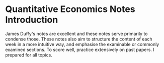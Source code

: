 # Quantitative Economics Notes Introduction

James Duffy's notes are excellent and these notes serve primarily to condense those. These notes also aim to structure the content of each week in a more intuitive way, and emphasise the examinable or commonly examined sections. To score well, practice extensively on past papers. I prepared for all topics.